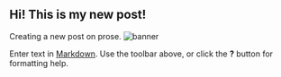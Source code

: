 ## Hi! This is my new post!

Creating a new post on prose.
![banner](https://tr.wikipedia.org/wiki/Elma#/media/Dosya:Red_Apple.jpg)


Enter text in [Markdown](http://daringfireball.net/projects/markdown/). Use the toolbar above, or click the **?** button for formatting help.
